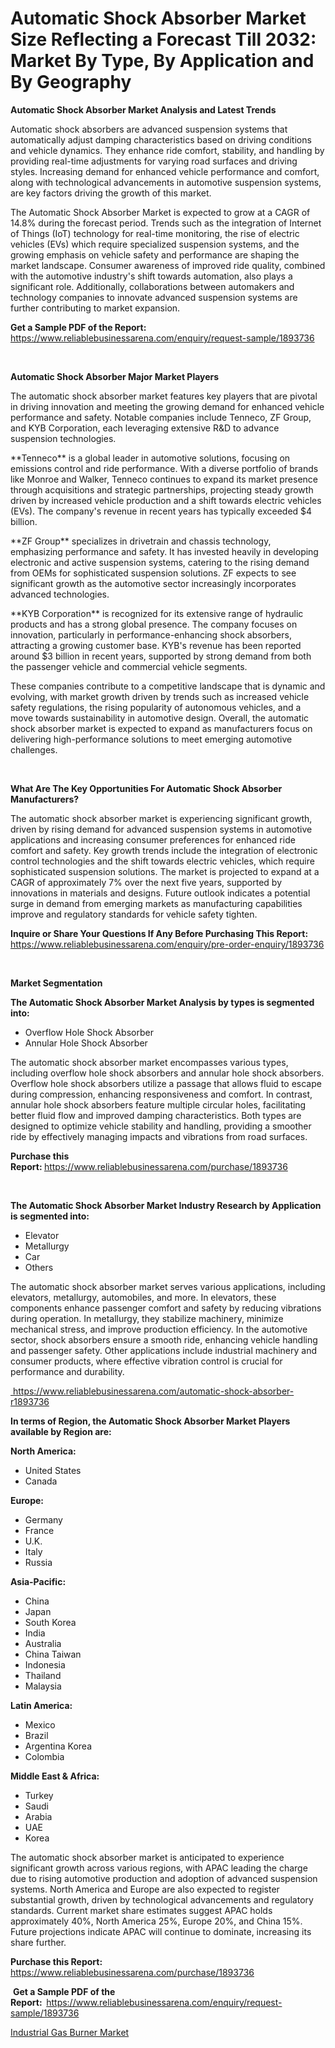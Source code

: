 <p><h1>Automatic Shock Absorber Market Size Reflecting a Forecast Till 2032: Market By Type, By Application and By Geography</h1></p><p><strong>Automatic Shock Absorber Market Analysis and Latest Trends</strong></p>
<p><p>Automatic shock absorbers are advanced suspension systems that automatically adjust damping characteristics based on driving conditions and vehicle dynamics. They enhance ride comfort, stability, and handling by providing real-time adjustments for varying road surfaces and driving styles. Increasing demand for enhanced vehicle performance and comfort, along with technological advancements in automotive suspension systems, are key factors driving the growth of this market.</p><p>The Automatic Shock Absorber Market is expected to grow at a CAGR of 14.8% during the forecast period. Trends such as the integration of Internet of Things (IoT) technology for real-time monitoring, the rise of electric vehicles (EVs) which require specialized suspension systems, and the growing emphasis on vehicle safety and performance are shaping the market landscape. Consumer awareness of improved ride quality, combined with the automotive industry's shift towards automation, also plays a significant role. Additionally, collaborations between automakers and technology companies to innovate advanced suspension systems are further contributing to market expansion.</p></p>
<p><strong>Get a Sample PDF of the Report:&nbsp;</strong> <a href="https://www.reliablebusinessarena.com/enquiry/request-sample/1893736?utm_campaign=3270&utm_medium=2&utm_source=Github&utm_content=ia&utm_term=11042025&utm_id=automatic-shock-absorber">https://www.reliablebusinessarena.com/enquiry/request-sample/1893736</a></p>
<p>&nbsp;</p>
<p><strong>Automatic Shock Absorber Major Market Players</strong></p>
<p><p>The automatic shock absorber market features key players that are pivotal in driving innovation and meeting the growing demand for enhanced vehicle performance and safety. Notable companies include Tenneco, ZF Group, and KYB Corporation, each leveraging extensive R&D to advance suspension technologies.</p><p>**Tenneco** is a global leader in automotive solutions, focusing on emissions control and ride performance. With a diverse portfolio of brands like Monroe and Walker, Tenneco continues to expand its market presence through acquisitions and strategic partnerships, projecting steady growth driven by increased vehicle production and a shift towards electric vehicles (EVs). The company's revenue in recent years has typically exceeded $4 billion.</p><p>**ZF Group** specializes in drivetrain and chassis technology, emphasizing performance and safety. It has invested heavily in developing electronic and active suspension systems, catering to the rising demand from OEMs for sophisticated suspension solutions. ZF expects to see significant growth as the automotive sector increasingly incorporates advanced technologies. </p><p>**KYB Corporation** is recognized for its extensive range of hydraulic products and has a strong global presence. The company focuses on innovation, particularly in performance-enhancing shock absorbers, attracting a growing customer base. KYB's revenue has been reported around $3 billion in recent years, supported by strong demand from both the passenger vehicle and commercial vehicle segments.</p><p>These companies contribute to a competitive landscape that is dynamic and evolving, with market growth driven by trends such as increased vehicle safety regulations, the rising popularity of autonomous vehicles, and a move towards sustainability in automotive design. Overall, the automatic shock absorber market is expected to expand as manufacturers focus on delivering high-performance solutions to meet emerging automotive challenges.</p></p>
<p>&nbsp;</p>
<p><strong>What Are The Key Opportunities For Automatic Shock Absorber Manufacturers?</strong></p>
<p><p>The automatic shock absorber market is experiencing significant growth, driven by rising demand for advanced suspension systems in automotive applications and increasing consumer preferences for enhanced ride comfort and safety. Key growth trends include the integration of electronic control technologies and the shift towards electric vehicles, which require sophisticated suspension solutions. The market is projected to expand at a CAGR of approximately 7% over the next five years, supported by innovations in materials and designs. Future outlook indicates a potential surge in demand from emerging markets as manufacturing capabilities improve and regulatory standards for vehicle safety tighten.</p></p>
<p><strong>Inquire or Share Your Questions If Any Before Purchasing This Report:</strong> <a href="https://www.reliablebusinessarena.com/enquiry/pre-order-enquiry/1893736?utm_campaign=3270&utm_medium=2&utm_source=Github&utm_content=ia&utm_term=11042025&utm_id=automatic-shock-absorber">https://www.reliablebusinessarena.com/enquiry/pre-order-enquiry/1893736</a></p>
<p>&nbsp;</p>
<p><strong>Market Segmentation</strong></p>
<p><strong>The Automatic Shock Absorber Market Analysis by types is segmented into:</strong></p>
<p><ul><li>Overflow Hole Shock Absorber</li><li>Annular Hole Shock Absorber</li></ul></p>
<p><p>The automatic shock absorber market encompasses various types, including overflow hole shock absorbers and annular hole shock absorbers. Overflow hole shock absorbers utilize a passage that allows fluid to escape during compression, enhancing responsiveness and comfort. In contrast, annular hole shock absorbers feature multiple circular holes, facilitating better fluid flow and improved damping characteristics. Both types are designed to optimize vehicle stability and handling, providing a smoother ride by effectively managing impacts and vibrations from road surfaces.</p></p>
<p><strong>Purchase this Report:&nbsp;</strong><a href="https://www.reliablebusinessarena.com/purchase/1893736?utm_campaign=3270&utm_medium=2&utm_source=Github&utm_content=ia&utm_term=11042025&utm_id=automatic-shock-absorber">https://www.reliablebusinessarena.com/purchase/1893736</a></p>
<p>&nbsp;</p>
<p><strong>The Automatic Shock Absorber Market Industry Research by Application is segmented into:</strong></p>
<p><ul><li>Elevator</li><li>Metallurgy</li><li>Car</li><li>Others</li></ul></p>
<p><p>The automatic shock absorber market serves various applications, including elevators, metallurgy, automobiles, and more. In elevators, these components enhance passenger comfort and safety by reducing vibrations during operation. In metallurgy, they stabilize machinery, minimize mechanical stress, and improve production efficiency. In the automotive sector, shock absorbers ensure a smooth ride, enhancing vehicle handling and passenger safety. Other applications include industrial machinery and consumer products, where effective vibration control is crucial for performance and durability.</p></p>
<p><a href="https://www.reliablebusinessarena.com/automatic-shock-absorber-r1893736?utm_campaign=3270&utm_medium=2&utm_source=Github&utm_content=ia&utm_term=11042025&utm_id=automatic-shock-absorber">&nbsp;https://www.reliablebusinessarena.com/automatic-shock-absorber-r1893736</a></p>
<p><strong>In terms of Region, the Automatic Shock Absorber Market Players available by Region are:</strong></p>
<p>
    <p> <strong> North America: </strong>
        <ul>
            <li>United States</li>
            <li>Canada</li>
        </ul>
        </p> 
    <p> <strong> Europe: </strong>
        <ul>
            <li>Germany</li>
            <li>France</li>
            <li>U.K.</li>
            <li>Italy</li>
            <li>Russia</li>
        </ul>
        </p> 
    <p> <strong> Asia-Pacific: </strong>
        <ul>
            <li>China</li>
            <li>Japan</li>
            <li>South Korea</li>
            <li>India</li>
            <li>Australia</li>
            <li>China Taiwan</li>
            <li>Indonesia</li>
            <li>Thailand</li>
            <li>Malaysia</li>
        </ul>
        </p> 
    <p> <strong> Latin America: </strong>
        <ul>
            <li>Mexico</li>
            <li>Brazil</li>
            <li>Argentina Korea</li>
            <li>Colombia</li>
        </ul>
        </p> 
    <p> <strong> Middle East & Africa: </strong>
        <ul>
            <li>Turkey</li>
            <li>Saudi</li>
            <li>Arabia</li>
            <li>UAE</li>
            <li>Korea</li>
        </ul>
    </p>
    </p>
<p><p>The automatic shock absorber market is anticipated to experience significant growth across various regions, with APAC leading the charge due to rising automotive production and adoption of advanced suspension systems. North America and Europe are also expected to register substantial growth, driven by technological advancements and regulatory standards. Current market share estimates suggest APAC holds approximately 40%, North America 25%, Europe 20%, and China 15%. Future projections indicate APAC will continue to dominate, increasing its share further.</p></p>
<p><strong>Purchase this Report: </strong><a href="https://www.reliablebusinessarena.com/purchase/1893736?utm_campaign=3270&utm_medium=2&utm_source=Github&utm_content=ia&utm_term=11042025&utm_id=automatic-shock-absorber">https://www.reliablebusinessarena.com/purchase/1893736</a></p>
<p>&nbsp;<strong>Get a Sample PDF of the Report:&nbsp;&nbsp;</strong><a href="https://www.reliablebusinessarena.com/enquiry/request-sample/1893736?utm_campaign=3270&utm_medium=2&utm_source=Github&utm_content=ia&utm_term=11042025&utm_id=automatic-shock-absorber">https://www.reliablebusinessarena.com/enquiry/request-sample/1893736</a></p>
<p><strong></strong></p>
<p><p><a href="https://github.com/irisadoranrx/Market-Research-Report-List-1/blob/main/industrial-gas-burner-market.md?utm_campaign=3270&utm_medium=2&utm_source=Github&utm_content=ia&utm_term=11042025&utm_id=automatic-shock-absorber">Industrial Gas Burner Market</a></p></p>